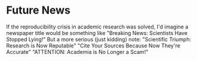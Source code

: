 # Future News
If the reproducibility crisis in academic research was solved, I'd imagine a newspaper title would be something like "Breaking News: Scientists Have Stopped Lying!" But a more serious (just kidding) note:
"Scientific Triumph: Research is Now Reputable"
"Cite Your Sources Because Now They're Accurate"
"ATTENTION: Academia is No Longer a Scam!"
